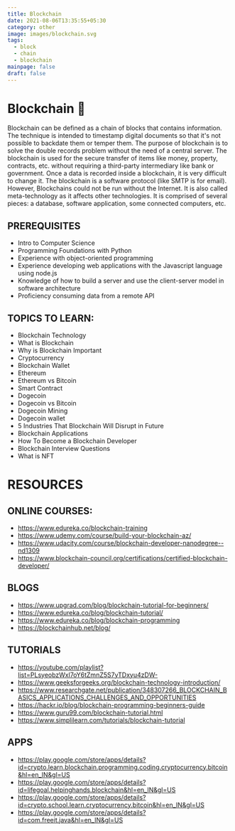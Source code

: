 ```yaml
---
title: Blockchain
date: 2021-08-06T13:35:55+05:30
category: other
image: images/blockchain.svg
tags:
  - block
  - chain
  - blockchain
mainpage: false
draft: false
---
```

# Blockchain 🔗

Blockchain can be defined as a chain of blocks that contains information. The technique is intended to timestamp digital documents so that it's not possible to backdate them or temper them. The purpose of blockchain is to solve the double records problem without the need of a central server.
The blockchain is used for the secure transfer of items like money, property, contracts, etc. without requiring a third-party intermediary like bank or government. Once a data is recorded inside a blockchain, it is very difficult to change it.
The blockchain is a software protocol (like SMTP is for email). However, Blockchains could not be run without the Internet. It is also called meta-technology as it affects other technologies. It is comprised of several pieces: a database, software application, some connected computers, etc.

## PREREQUISITES

* Intro to Computer Science
* Programming Foundations with Python
* Experience with object-oriented programming
* Experience developing web applications with the Javascript language using node.js
* Knowledge of how to build a server and use the client-server model in software architecture
* Proficiency consuming data from a remote API

## TOPICS TO LEARN:

* Blockchain Technology
* What is Blockchain
* Why is Blockchain Important
* Cryptocurrency
* Blockchain Wallet
* Ethereum
* Ethereum vs Bitcoin
* Smart Contract
* Dogecoin
* Dogecoin vs Bitcoin
* Dogecoin Mining
* Dogecoin wallet
* 5 Industries That Blockchain Will Disrupt in Future
* Blockchain Applications
* How To Become a Blockchain Developer
* Blockchain Interview Questions
* What is NFT

# RESOURCES

## ONLINE COURSES:

* [https://www.edureka.co/blockchain-training ](https://www.edureka.co/blockchain-training)
* <https://www.udemy.com/course/build-your-blockchain-az/>
* <https://www.udacity.com/course/blockchain-developer-nanodegree--nd1309>
* <https://www.blockchain-council.org/certifications/certified-blockchain-developer/>

## BLOGS

* <https://www.upgrad.com/blog/blockchain-tutorial-for-beginners/>
* <https://www.edureka.co/blog/blockchain-tutorial/>
* <https://www.edureka.co/blog/blockchain-programming>
* <https://blockchainhub.net/blog/>

## TUTORIALS

* <https://youtube.com/playlist?list=PLsyeobzWxl7oY6tZmnZ5S7yTDxyu4zDW->
* <https://www.geeksforgeeks.org/blockchain-technology-introduction/>
* <https://www.researchgate.net/publication/348307266_BLOCKCHAIN_BASICS_APPLICATIONS_CHALLENGES_AND_OPPORTUNITIES>
* <https://hackr.io/blog/blockchain-programming-beginners-guide>
* <https://www.guru99.com/blockchain-tutorial.html>
* <https://www.simplilearn.com/tutorials/blockchain-tutorial>

## APPS

* <https://play.google.com/store/apps/details?id=crypto.learn.blockchain.programming.coding.cryptocurrency.bitcoin&hl=en_IN&gl=US>
* <https://play.google.com/store/apps/details?id=lifegoal.helpinghands.blockchain&hl=en_IN&gl=US>
* <https://play.google.com/store/apps/details?id=crypto.school.learn.cryptocurrency.bitcoin&hl=en_IN&gl=US>
* <https://play.google.com/store/apps/details?id=com.freeit.java&hl=en_IN&gl=US>